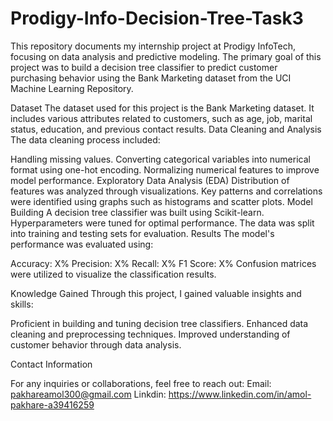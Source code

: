 # Prodigy-Info-Decision-Tree-Task3

This repository documents my internship project at Prodigy InfoTech, focusing on data analysis and predictive modeling. The primary goal of this project was to build a decision tree classifier to predict customer purchasing behavior using the Bank Marketing dataset from the UCI Machine Learning Repository. 

Dataset
The dataset used for this project is the Bank Marketing dataset. It includes various attributes related to customers, such as age, job, marital status, education, and previous contact results.
Data Cleaning and Analysis
The data cleaning process included:

Handling missing values.
Converting categorical variables into numerical format using one-hot encoding.
Normalizing numerical features to improve model performance.
Exploratory Data Analysis (EDA)
Distribution of features was analyzed through visualizations.
Key patterns and correlations were identified using graphs such as histograms and scatter plots.
Model Building
A decision tree classifier was built using Scikit-learn.
Hyperparameters were tuned for optimal performance.
The data was split into training and testing sets for evaluation.
Results
The model's performance was evaluated using:

Accuracy: X%
Precision: X%
Recall: X%
F1 Score: X%
Confusion matrices were utilized to visualize the classification results.

Knowledge Gained
Through this project, I gained valuable insights and skills:

Proficient in building and tuning decision tree classifiers.
Enhanced data cleaning and preprocessing techniques.
Improved understanding of customer behavior through data analysis.

Contact Information

For any inquiries or collaborations, feel free to reach out:
Email: pakhareamol300@gmail.com
Linkdin: https://www.linkedin.com/in/amol-pakhare-a39416259
